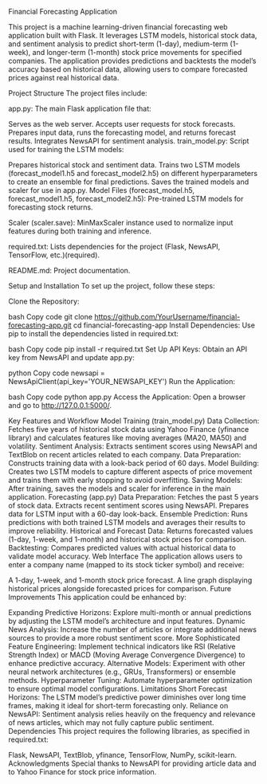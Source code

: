 Financial Forecasting Application

This project is a machine learning-driven financial forecasting web application built with Flask. It leverages LSTM models, historical stock data, and sentiment analysis to predict short-term (1-day), medium-term (1-week), and longer-term (1-month) stock price movements for specified companies. The application provides predictions and backtests the model’s accuracy based on historical data, allowing users to compare forecasted prices against real historical data.

Project Structure
The project files include:

app.py: The main Flask application file that:

Serves as the web server.
Accepts user requests for stock forecasts.
Prepares input data, runs the forecasting model, and returns forecast results.
Integrates NewsAPI for sentiment analysis.
train_model.py: Script used for training the LSTM models:

Prepares historical stock and sentiment data.
Trains two LSTM models (forecast_model1.h5 and forecast_model2.h5) on different hyperparameters to create an ensemble for final predictions.
Saves the trained models and scaler for use in app.py.
Model Files (forecast_model.h5, forecast_model1.h5, forecast_model2.h5): Pre-trained LSTM models for forecasting stock returns.

Scaler (scaler.save): MinMaxScaler instance used to normalize input features during both training and inference.

required.txt: Lists dependencies for the project (Flask, NewsAPI, TensorFlow, etc.)​(required).

README.md: Project documentation.

Setup and Installation
To set up the project, follow these steps:

Clone the Repository:

bash
Copy code
git clone https://github.com/YourUsername/financial-forecasting-app.git
cd financial-forecasting-app
Install Dependencies: Use pip to install the dependencies listed in required.txt:

bash
Copy code
pip install -r required.txt
Set Up API Keys: Obtain an API key from NewsAPI and update app.py:

python
Copy code
newsapi = NewsApiClient(api_key='YOUR_NEWSAPI_KEY')
Run the Application:

bash
Copy code
python app.py
Access the Application: Open a browser and go to http://127.0.0.1:5000/.

Key Features and Workflow
Model Training (train_model.py)
Data Collection: Fetches five years of historical stock data using Yahoo Finance (yfinance library) and calculates features like moving averages (MA20, MA50) and volatility.
Sentiment Analysis: Extracts sentiment scores using NewsAPI and TextBlob on recent articles related to each company.
Data Preparation: Constructs training data with a look-back period of 60 days.
Model Building: Creates two LSTM models to capture different aspects of price movement and trains them with early stopping to avoid overfitting.
Saving Models: After training, saves the models and scaler for inference in the main application.
Forecasting (app.py)
Data Preparation:
Fetches the past 5 years of stock data.
Extracts recent sentiment scores using NewsAPI.
Prepares data for LSTM input with a 60-day look-back.
Ensemble Prediction:
Runs predictions with both trained LSTM models and averages their results to improve reliability.
Historical and Forecast Data:
Returns forecasted values (1-day, 1-week, and 1-month) and historical stock prices for comparison.
Backtesting: Compares predicted values with actual historical data to validate model accuracy.
Web Interface
The application allows users to enter a company name (mapped to its stock ticker symbol) and receive:

A 1-day, 1-week, and 1-month stock price forecast.
A line graph displaying historical prices alongside forecasted prices for comparison.
Future Improvements
This application could be enhanced by:

Expanding Predictive Horizons: Explore multi-month or annual predictions by adjusting the LSTM model’s architecture and input features.
Dynamic News Analysis: Increase the number of articles or integrate additional news sources to provide a more robust sentiment score.
More Sophisticated Feature Engineering: Implement technical indicators like RSI (Relative Strength Index) or MACD (Moving Average Convergence Divergence) to enhance predictive accuracy.
Alternative Models: Experiment with other neural network architectures (e.g., GRUs, Transformers) or ensemble methods.
Hyperparameter Tuning: Automate hyperparameter optimization to ensure optimal model configurations.
Limitations
Short Forecast Horizons: The LSTM model’s predictive power diminishes over long time frames, making it ideal for short-term forecasting only.
Reliance on NewsAPI: Sentiment analysis relies heavily on the frequency and relevance of news articles, which may not fully capture public sentiment.
Dependencies
This project requires the following libraries, as specified in required.txt:

Flask, NewsAPI, TextBlob, yfinance, TensorFlow, NumPy, scikit-learn.
Acknowledgments
Special thanks to NewsAPI for providing article data and to Yahoo Finance for stock price information.

